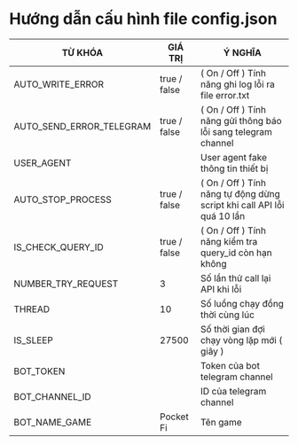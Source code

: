 # Hướng dẫn cấu hình file config.json
| TỪ KHÓA   | GIÁ TRỊ      | Ý NGHĨA                                                                    |
|-----------|--------------|----------------------------------------------------------------------------|
| AUTO_WRITE_ERROR | true / false | ( On / Off ) Tính năng ghi log lỗi ra file error.txt                                    |
| AUTO_SEND_ERROR_TELEGRAM | true / false | ( On / Off ) Tính năng gửi thông báo lỗi sang telegram channel                          |
| USER_AGENT |  | User agent fake thông tin thiết bị                                                      |
| AUTO_STOP_PROCESS | true / false | ( On / Off ) Tính năng tự động dừng script khi call API lỗi quá 10 lần                  |
| IS_CHECK_QUERY_ID | true / false | ( On / Off ) Tính năng kiểm tra query_id còn hạn không                                  |
| NUMBER_TRY_REQUEST | 3            | Số lần thử call lại API khi lỗi                                                         |
| THREAD | 10           | Số luồng chạy đồng thời cùng lúc                                                        |
| IS_SLEEP | 27500        | Số thời gian đợi chạy vòng lặp mới ( giây )                                             |
| BOT_TOKEN |              | Token của bot telegram channel                                                          |
| BOT_CHANNEL_ID |              | ID của telegram channel                                                                 |
| BOT_NAME_GAME | Pocket Fi    | Tên game                                                                   |
